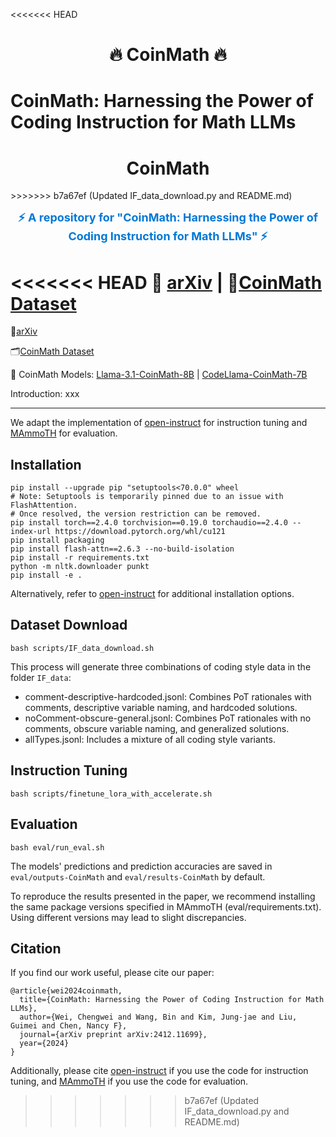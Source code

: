 <<<<<<< HEAD
<h1 align="center">🔥 CoinMath 🔥</h1>

CoinMath: Harnessing the Power of Coding Instruction for Math LLMs
=======
<h1 align="center"> CoinMath </h1>
>>>>>>> b7a67ef (Updated IF_data_download.py and README.md)

<p align="center">
    <a href="https://arxiv.org/pdf/2412.11699v1" 
     target="_blank" 
     style="text-decoration: none; color: #0078d7; font-weight: bold; font-size: 18px;">
     ⚡ A repository for "CoinMath: Harnessing the Power of Coding Instruction for Math LLMs" ⚡
  </a>
</p>

<<<<<<< HEAD
📄 [arXiv](https://arxiv.org/pdf/2412.11699v1) | 📂[CoinMath Dataset](https://huggingface.co/datasets/amao0o0/CoinMath)
=======
📄[arXiv](https://arxiv.org/pdf/2412.11699v1)

🗂️[CoinMath Dataset](https://huggingface.co/datasets/amao0o0/CoinMath)

🧮 CoinMath Models:
[Llama-3.1-CoinMath-8B](https://huggingface.co/amao0o0/Llama-3.1-CoinMath-8B) | 
[CodeLlama-CoinMath-7B](https://huggingface.co/amao0o0/CodeLlama-CoinMath-7B)

Introduction: xxx

---
We adapt the implementation of [open-instruct](https://github.com/allenai/open-instruct) for instruction tuning and [MAmmoTH](https://github.com/TIGER-AI-Lab/MAmmoTH/tree/main) for evaluation.

## Installation
```
pip install --upgrade pip "setuptools<70.0.0" wheel 
# Note: Setuptools is temporarily pinned due to an issue with FlashAttention. 
# Once resolved, the version restriction can be removed.
pip install torch==2.4.0 torchvision==0.19.0 torchaudio==2.4.0 --index-url https://download.pytorch.org/whl/cu121
pip install packaging
pip install flash-attn==2.6.3 --no-build-isolation
pip install -r requirements.txt
python -m nltk.downloader punkt
pip install -e .
```
Alternatively, refer to [open-instruct](https://github.com/allenai/open-instruct) for additional installation options.

## Dataset Download
```
bash scripts/IF_data_download.sh
```
This process will generate three combinations of coding style data in the folder ```IF_data```:
- comment-descriptive-hardcoded.jsonl: Combines PoT rationales with comments, descriptive variable naming, and hardcoded solutions.
- noComment-obscure-general.jsonl: Combines PoT rationales with no comments, obscure variable naming, and generalized solutions.
- allTypes.jsonl: Includes a mixture of all coding style variants.

## Instruction Tuning
```
bash scripts/finetune_lora_with_accelerate.sh
```

## Evaluation
```
bash eval/run_eval.sh
```
The models' predictions and prediction accuracies are saved in ```eval/outputs-CoinMath``` and ```eval/results-CoinMath``` by default. 

To reproduce the results presented in the paper, we recommend installing the same package versions specified in MAmmoTH (eval/requirements.txt). Using different versions may lead to slight discrepancies.

## Citation
If you find our work useful, please cite our paper:
```
@article{wei2024coinmath,
  title={CoinMath: Harnessing the Power of Coding Instruction for Math LLMs},
  author={Wei, Chengwei and Wang, Bin and Kim, Jung-jae and Liu, Guimei and Chen, Nancy F},
  journal={arXiv preprint arXiv:2412.11699},
  year={2024}
}
```
Additionally, please cite [open-instruct](https://github.com/allenai/open-instruct) if you use the code for instruction tuning, and [MAmmoTH](https://github.com/TIGER-AI-Lab/MAmmoTH/tree/main) if you use the code for evaluation.
>>>>>>> b7a67ef (Updated IF_data_download.py and README.md)
